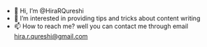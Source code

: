 - 👋 Hi, I’m @HiraRQureshi
- 👀 I’m interested in providing tips and tricks about content writing
- 📫 How to reach me? well you can contact me through email hira.r.qureshi@gmail.com

<!---
HiraRQureshi/HiraRQureshi is a ✨ special ✨ repository because its `README.md` (this file) appears on your GitHub profile.
You can click the Preview link to take a look at your changes.
--->
